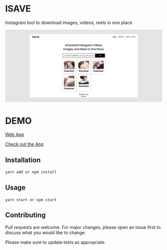 # ISAVE

Instagram tool to download images, videos, reels in one place

![](/public/images/cover_image.png)

# DEMO

[Web App](https://www.isave.cc/)

[Check out the App](https://github.com/devyuji/isave-app)

## Installation

```bash
yarn add or npm install
```

## Usage

```react
yarn start or npm start
```

## Contributing

Pull requests are welcome. For major changes, please open an issue first to discuss what you would like to change.

Please make sure to update tests as appropriate.
